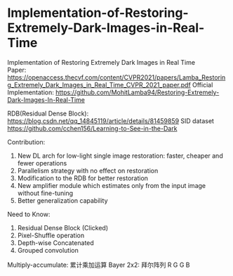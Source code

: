 # Implementation-of-Restoring-Extremely-Dark-Images-in-Real-Time
Implementation of Restoring Extremely Dark Images in Real Time  
Paper: https://openaccess.thecvf.com/content/CVPR2021/papers/Lamba_Restoring_Extremely_Dark_Images_in_Real_Time_CVPR_2021_paper.pdf
Official Implementation: https://github.com/MohitLamba94/Restoring-Extremely-Dark-Images-In-Real-Time

RDB(Residual Dense Block): https://blog.csdn.net/qq_14845119/article/details/81459859
SID dataset https://github.com/cchen156/Learning-to-See-in-the-Dark

Contribution:
1. New DL arch for low-light single image restoration: faster, cheaper and fewer operations
2. Parallelism strategy with no effect on restoration
3. Modification to the RDB for better restoration
4. New amplifier module which estimates only from the input image without fine-tuning
5. Better generalization capability

Need to Know:
1. Residual Dense Block (Clicked)
2. Pixel-Shuffle operation
3. Depth-wise Concatenated
4. Grouped convolution

Multiply-accumulate: 累计乘加运算
Bayer 2x2: 拜尔阵列
R G
G B
